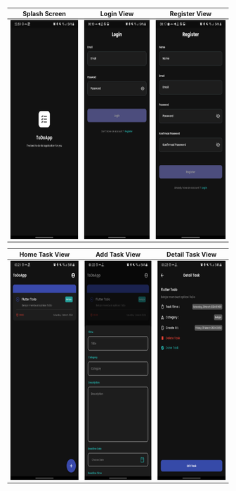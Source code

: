 
|Splash Screen|Login View|Register View|
|------------|-------------|-------------|
|<img src="assets/images/splashscreen.png" width="280" height="500">|<img src="assets/images/login.png" width="280" height="500">|<img src="assets/images/register.png" width="280" height="500">|

|Home Task View|Add Task View|Detail Task View|
|------------|-------------|-------------|
|<img src="assets/images/home.png" width="280" height="500">|<img src="assets/images/add-task.png" width="280" height="500">|<img src="assets/images/detail-task.png" width="280" height="500">|
